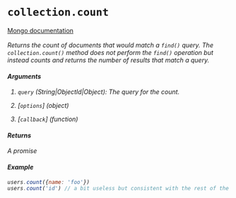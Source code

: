 # `collection.count`

[Mongo documentation <i class="fa fa-external-link" style="position: relative; top: 2px;" />](http://mongodb.github.io/node-mongodb-native/2.0/api/Collection.html#count)

Returns the count of documents that would match a `find()` query. The `collection.count()` method does not perform the `find()` operation but instead counts and returns the number of results that match a query.

#### Arguments

1. `query` *(String|ObjectId|Object)*: The query for the count.

2. [`options`] *(object)*

3. [`callback`] *(function)*

#### Returns

A promise

#### Example

```js
users.count({name: 'foo'})
users.count('id') // a bit useless but consistent with the rest of the API
```
